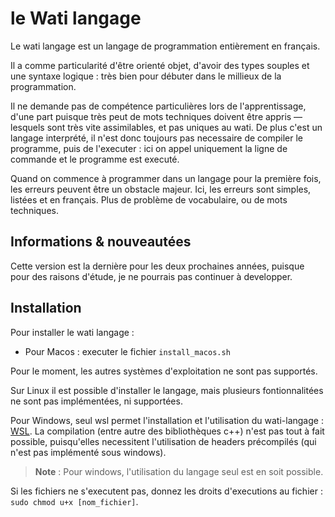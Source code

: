 # le Wati langage

Le wati langage est un langage de programmation entièrement en français.

Il a comme particularité d'être orienté objet, d'avoir des types souples et une syntaxe logique : très bien pour débuter dans le millieux de la programmation.

Il ne demande pas de compétence particulières lors de l'apprentissage, d'une part puisque très peut de mots techniques doivent être appris — lesquels sont très vite assimilables, et pas uniques au wati. De plus c'est un langage interprété, il n'est donc toujours pas necessaire de compiler le programme, puis de l'executer : ici on appel uniquement la ligne de commande et le programme est executé.

Quand on commence à programmer dans un langage pour la première fois, les erreurs peuvent être un obstacle majeur. Ici, les erreurs sont simples, listées et en français. Plus de problème de vocabulaire, ou de mots techniques.

## Informations & nouveautées

Cette version est la dernière pour les deux prochaines années, puisque pour des raisons d'étude, je ne pourrais pas continuer à developper.

## Installation

Pour installer le wati langage :

- Pour Macos : executer le fichier `install_macos.sh`

Pour le moment, les autres systèmes d'exploitation ne sont pas supportés.

Sur Linux il est possible d'installer le langage, mais plusieurs fontionnalitées ne sont pas implémentées, ni supportées.

Pour Windows, seul wsl permet l'installation et l'utilisation du wati-langage : [WSL](https://docs.microsoft.com/fr-fr/windows/wsl/install).
La compilation (entre autre des bibliothèques c++) n'est pas tout à fait possible, puisqu'elles necessitent l'utilisation de headers précompilés (qui n'est pas implémenté sous windows).
> __Note__ : Pour windows,
> l'utilisation du langage seul est en soit possible.

Si les fichiers ne s'executent pas, donnez les droits d'executions au fichier : `sudo chmod u+x [nom_fichier]`.
